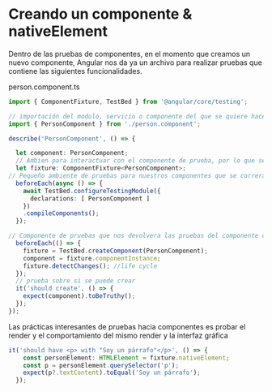 # Creando un componente & nativeElement

Dentro de las pruebas de componentes, en el momento que creamos un nuevo componente, Angular nos da ya un archivo para realizar pruebas que contiene las siguientes funcionalidades.

person.component.ts
```ts
import { ComponentFixture, TestBed } from '@angular/core/testing';

// importación del modulo, servicio o componente del que se quiere hacer pruebas
import { PersonComponent } from './person.component';

describe('PersonComponent', () => {

  let component: PersonComponent;
  // Ambien para interactuar con el componente de prueba, por lo que se obtienen una instacia de nuestro componente
  let fixture: ComponentFixture<PersonComponent>;
// Pequeño ambiente de pruebas para nuestros componentes que se correra de manera asincrona 
  beforeEach(async () => {
    await TestBed.configureTestingModule({
      declarations: [ PersonComponent ]
    })
    .compileComponents();
  });

// Componente de pruebas que nos devolvera las pruebas del componente con todos sus elementos a probarse, por lo que cualquier componente creado tendra todos los métodos y atributos para ser probados
  beforeEach(() => {
    fixture = TestBed.createComponent(PersonComponent);
    component = fixture.componentInstance;
    fixture.detectChanges(); //life cycle
  });
  // prueba sobre si se puede crear
  it('should create', () => {
    expect(component).toBeTruthy();
  });
});
```

Las prácticas interesantes de pruebas hacia componentes es probar el render y el comportamiento del mismo render y la interfaz gráfica

```ts
it('should have <p> with "Soy un párrafo"</p>', () => {
    const personElement: HTMLElement = fixture.nativeElement;
    const p = personElement.querySelector('p');
    expect(p?.textContent).toEqual('Soy un párrafo');
  });
```